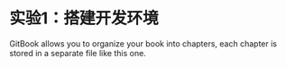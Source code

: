 # 实验1：搭建开发环境

GitBook allows you to organize your book into chapters, each chapter is stored in a separate file like this one.
